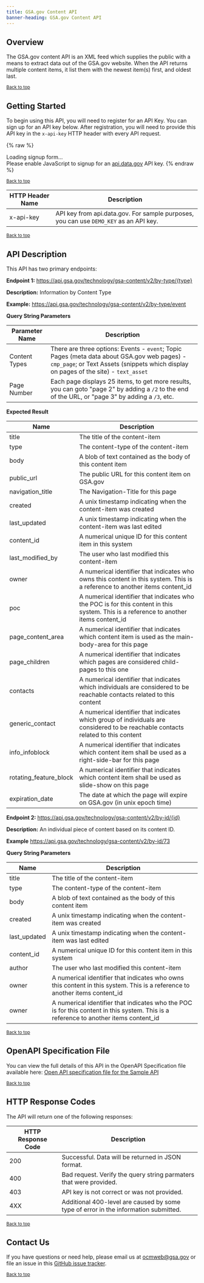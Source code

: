 ```yaml
---
title: GSA.gov Content API
banner-heading: GSA.gov Content API
---
```



## Overview

The GSA.gov content API is an XML feed which supplies the public with a means to extract data out of the GSA.gov website. When the API returns multiple content items, it list them with the newest item(s) first, and oldest last. 

<p><small><a href="#">Back to top</a></small></p>

## Getting Started



To begin using this API, you will need to register for an API Key. You can sign up for an API key below.  After registration, you will need to provide this API key in the `x-api-key` HTTP header with every API request.


{% raw %}
<div id="apidatagov_signup">Loading signup form...</div>
<script type="text/javascript">
  /* * * CONFIGURATION VARIABLES: EDIT BEFORE PASTING INTO YOUR WEBPAGE * * */
  var apiUmbrellaSignupOptions = {
    // Pick a short, unique name to identify your site, like 'gsa-auctions'
    // in this example.
    registrationSource: 'gsa-open',

    // Enter the API key you signed up for and specially configured for this
    // API key signup embed form.
    apiKey: 'Wjww6pZMosePwXxnz7foeWBYa0ADCcw1NIMfuOoP',

    // Provide an example URL you want to show to users after they signup.
    // This can be any API endpoint on your server, and you can use the
    // special {{api_key}} variable to automatically substitute in the API
    // key the user just signed up for.
    exampleApiUrl: 'https://api.gsa.gov/technology/gsa-content/v2/by-type/event?api_key={{api_key}}',

    // OPTIONAL: Provide extra content to display on the signup confirmation
    // page. This will be displayed below the user's API key and the example
    // API URL are shown. HTML is allowed. Defaults to ""
    // signupConfirmationMessage: '',

    // OPTIONAL: Provide a URL to your own contact page to link to for user
    // support. Defaults to "https://api.data.gov/contact/"
    contactUrl: 'https://github.com/gsa/gsa-apis/issues',

    // OPTIONAL: Set to true to verify the user's e-mail address by only
    // sending them their API key via e-mail, and not displaying it on the
    // signup confirmation web page. Defaults to false.
    // verifyEmail: true,

    // OPTIONAL: Set to false to disable sending a welcome e-mail to the
    // user after signing up. Defaults to true.
    // sendWelcomeEmail: false,

    // OPTIONAL: Provide the name of your developer site. This will appear
    // in the subject of the welcome e-mail as "Your {{siteName}} API key".
    // Defaults to "api.data.gov".
    // siteName: 'GSA Developer Network',

    // OPTIONAL: Provide a custom sender name for who the welcome email
    // appears from. The actual address will be "noreply@api.data.gov", but
    // this will change the name of the displayed sender in this fashion:
    // "{{emailFromName}} <noreply@api.data.gov>". Defaults to "".
    // emailFromName: 'GSA Developer Network',

    // OPTIONAL: Provide an extra input field to ask for the user's website.
    // Defaults to false.
    // websiteInput: true,

    // OPTIONAL: Provide an extra checkbox asking the user to agree to terms
    // and conditions before signing up. Defaults to false.
    // termsCheckbox: true,

    // OPTIONAL: If the terms & conditions checkbox is enabled, link to this
    // URL for your API's terms & conditions. Defaults to "".
    // termsUrl: "https://agency.gov/api-terms/",
  };

  /* * * DON'T EDIT BELOW THIS LINE * * */
  (function() {
    var apiUmbrella = document.createElement('script'); apiUmbrella.type = 'text/javascript'; apiUmbrella.async = true;
    apiUmbrella.src = 'https://api.data.gov/static/javascripts/signup_embed.js';
    (document.getElementsByTagName('head')[0] || document.getElementsByTagName('body')[0]).appendChild(apiUmbrella);
  })();
</script>
<noscript>Please enable JavaScript to signup for an <a href="http://api.data.gov/">api.data.gov</a> API key.</noscript>
{% endraw %}  

<p><small><a href="#">Back to top</a></small></p>

| HTTP Header Name | Description |
| ---- | ----------- |
| x-api-key | API key from api.data.gov.  For sample purposes, you can use `DEMO_KEY` as an API key. |


<p><small><a href="#">Back to top</a></small></p>

## API Description



This API has two primary endpoints:

**Endpoint 1:** https://api.gsa.gov/technology/gsa-content/v2/by-type/{type}

**Description:**   Information by Content Type

**Example:** https://api.gsa.gov/technology/gsa-content/v2/by-type/event

**Query String Parameters**

| Parameter Name | Description |
| ---- | ----------- |
| Content Types | There are three options: Events - `event`; Topic Pages (meta data about GSA.gov web pages) - `cmp_page`; or Text Assets (snippets which display on pages of the site) - `text_asset`  |
| Page Number | Each page displays 25 items, to get more results, you can goto "page 2" by adding a `/2` to the end of the URL, or "page 3" by adding a `/3`, etc. |


**Expected Result**

| Name  | Description |
| ---- | ----------- |
| title | The title of the content-item |
| type | The content-type of the content-item |
| body | A blob of text contained as the body of this content item |
| public_url | The public URL for this content item on GSA.gov |
| navigation_title | The Navigation-Title for this page |
| created | A unix timestamp indicating when the content-item was created |
| last_updated | A unix timestamp indicating when the content-item was last edited |
| content_id | A numerical unique ID for this content item in this system |
| last_modified_by | The user who last modified this content-item |
| owner | A numerical identifier that indicates who owns this content in this system. This is a reference to another items content_id |
| poc | A numerical identifier that indicates who the POC is for this content in this system. This is a reference to another items content_id |
| page_content_area | A numerical identifier that indicates which content item is used as the main-body-area for this page |
| page_children | A numerical identifier that indicates which pages are considered child-pages to this one |
| contacts | A numerical identifier that indicates which individuals are considered to be reachable contacts related to this content |
| generic_contact | A numerical identifier that indicates which group of individuals are considered to be reachable contacts related to this content |
| info_infoblock | A numerical identifier that indicates which content item shall be used as a right-side-bar for this page |
| rotating_feature_block | A numerical identifier that indicates which content item shall be used as slide-show on this page |
| expiration_date | The date at which the page will expire on GSA.gov (in unix epoch time) |

**Endpoint 2:** https://api.gsa.gov/technology/gsa-content/v2/by-id/{id}

**Description:**   An individual piece of content based on its content ID.  

**Example** https://api.gsa.gov/technology/gsa-content/v2/by-id/73

**Query String Parameters**

| Name  | Description |
| ---- | ----------- |
| title | The title of the content-item |
| type | The content-type of the content-item |
| body | A blob of text contained as the body of this content item |
| created | A unix timestamp indicating when the content-item was created |
| last_updated | A unix timestamp indicating when the content-item was last edited |
| content_id | A numerical unique ID for this content item in this system |
| author | The user who last modified this content-item |
| owner | A numerical identifier that indicates who owns this content in this system. This is a reference to another items content_id |
| owner | A numerical identifier that indicates who the POC is for this content in this system. This is a reference to another items content_id |


<p><small><a href="#">Back to top</a></small></p>

## OpenAPI Specification File

You can view the full details of this API in the OpenAPI Specification file available here:
<a href="sample-api/v1/openapi.yaml">Open API specification file for the Sample API</a>

<p><small><a href="#">Back to top</a></small></p>

## HTTP Response Codes

The API will return one of the following responses:

| HTTP Response Code | Description |
| ---- | ----------- |
| 200 | Successful. Data will be returned in JSON format. |
| 400 | Bad request. Verify the query string parmaters that were provided. |
| 403 | API key is not correct or was not provided. |
| 4XX | Additional 400-level are caused by some type of error in the information submitted. |

<p><small><a href="#">Back to top</a></small></p>


## Contact Us

If you have questions or need help, please email us at [ocmweb@gsa.gov](mailto:ocmweb@gsa.gov) or file an issue in this [GitHub issue tracker](https://github.com/gsa/gsa-apis/issues).  

<p><small><a href="#">Back to top</a></small></p>
